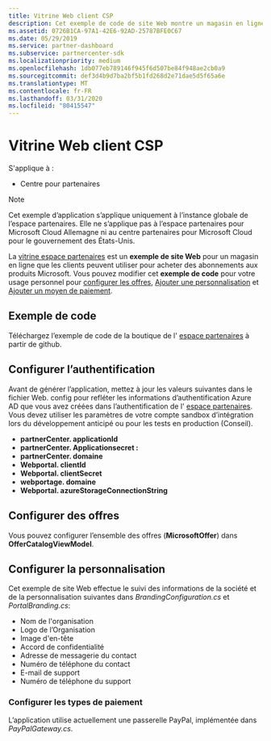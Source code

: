 ```yaml
---
title: Vitrine Web client CSP
description: Cet exemple de code de site Web montre un magasin en ligne opérationnel permettant aux clients d’acheter des abonnements aux produits Microsoft.
ms.assetid: 0726B1CA-97A1-42E6-92AD-25787BFE0C67
ms.date: 05/29/2019
ms.service: partner-dashboard
ms.subservice: partnercenter-sdk
ms.localizationpriority: medium
ms.openlocfilehash: 1db077eb789146f945f6d507be84f948ae2cb0a9
ms.sourcegitcommit: def3d4b9d7ba2bf5b1fd268d2e71dae5d5f65a6e
ms.translationtype: MT
ms.contentlocale: fr-FR
ms.lasthandoff: 03/31/2020
ms.locfileid: "80415547"
---
```

# <a name="csp-customer-web-storefront"></a>Vitrine Web client CSP

S'applique à :

- Centre pour partenaires

> [!NOTE]
> Cet exemple d’application s’applique uniquement à l’instance globale de l’espace partenaires. Elle ne s’applique pas à l’espace partenaires pour Microsoft Cloud Allemagne ni au centre partenaires pour Microsoft Cloud pour le gouvernement des États-Unis.

La [vitrine espace partenaires](https://github.com/Microsoft/Partner-Center-Storefront) est un **exemple de site Web** pour un magasin en ligne que les clients peuvent utiliser pour acheter des abonnements aux produits Microsoft. Vous pouvez modifier cet **exemple de code** pour votre usage personnel pour [configurer les offres](#configure-offers), [Ajouter une personnalisation](#configure-branding) et [Ajouter un moyen de paiement](#configure-payment-types).

## <a name="sample-code"></a>Exemple de code

Téléchargez l’exemple de code de la boutique de l' [espace partenaires](https://github.com/Microsoft/Partner-Center-Storefront) à partir de github.

## <a name="configure-authentication"></a>Configurer l’authentification

Avant de générer l’application, mettez à jour les valeurs suivantes dans le fichier Web. config pour refléter les informations d’authentification Azure AD que vous avez créées dans l’authentification de l' [espace partenaires](partner-center-authentication.md). Vous devez utiliser les paramètres de votre compte sandbox d’intégration lors du développement anticipé ou pour les tests en production (Conseil).

- **partnerCenter. applicationId**
- **partnerCenter. Applicationsecret :**
- **partnerCenter. domaine**
- **Webportal. clientId**
- **Webportal. clientSecret**
- **webportage. domaine**
- **Webportal. azureStorageConnectionString**

## <a name="configure-offers"></a>Configurer des offres

Vous pouvez configurer l’ensemble des offres (**MicrosoftOffer**) dans **OfferCatalogViewModel**.

## <a name="configure-branding"></a>Configurer la personnalisation

Cet exemple de site Web effectue le suivi des informations de la société et de la personnalisation suivantes dans *BrandingConfiguration.cs* et *PortalBranding.cs*:

- Nom de l'organisation
- Logo de l’Organisation
- Image d'en-tête
- Accord de confidentialité
- Adresse de messagerie du contact
- Numéro de téléphone du contact
- E-mail de support
- Numéro de téléphone du support

### <a name="configure-payment-types"></a>Configurer les types de paiement

L’application utilise actuellement une passerelle PayPal, implémentée dans *PayPalGateway.cs*.